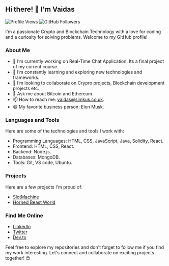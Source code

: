 ## Hi there! 👋 I'm Vaidas

![Profile Views](https://komarev.com/ghpvc/?username=MisterVaidas) ![GitHub Followers](https://img.shields.io/github/followers/MisterVaidas?label=Follow&style=social)

I'm a passionate Crypto and Blockchain Technology with a love for coding and a curiosity for solving problems. Welcome to my GitHub profile!

### About Me

- 🔭 I’m currently working on Real-Time Chat Application. Its a final project of my current course.
- 🌱 I’m constantly learning and exploring new technologies and frameworks.
- 👯 I’m looking to collaborate on Crypro projects, Blockchain development projects etc.
- 💬 Ask me about Bitcoin and Ethereum.
- 📫 How to reach me: vaidas@simkus.co.uk.
- 😄 My favorite business person: Elon Musk.

### Languages and Tools

Here are some of the technologies and tools I work with:

- Programming Languages: HTML, CSS, JavaScript, Java, Solidity, React.
- Frontend: HTML, CSS, React.
- Backend: Node.js.
- Databases: MongoDB.
- Tools: Git, VS code, Ubuntu.

### Projects

Here are a few projects I'm proud of:

- [SlotMachine](https://github.com/MisterVaidas/slot-machine)
- [Horned Beast World](https://github.com/MisterVaidas/horned-beast-class1)

### Find Me Online

- [LinkedIn](https://www.linkedin.com/in/vaidas-simkus-7b950a67/)
- [Twitter](https://twitter.com/VaidasSimkus)
- [Dev.to](https://dev.to/mistervaidas)

Feel free to explore my repositories and don't forget to follow me if you find my work interesting. Let's connect and collaborate on exciting projects together! 😊

